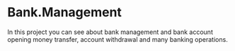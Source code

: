 # Bank.Management
In this project you can see about bank management and bank account opening money transfer, account withdrawal and many banking operations.
